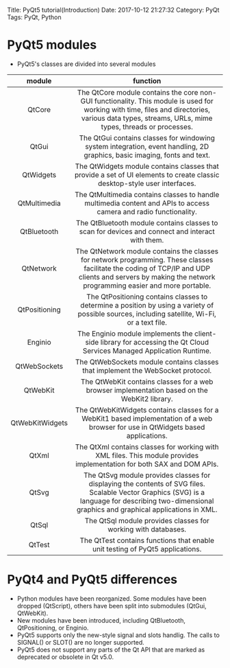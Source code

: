Title: PyQt5 tutorial(Introduction)
Date: 2017-10-12 21:27:32
Category: PyQt
Tags: PyQt, Python

PyQt5 modules
=============

* PyQt5's classes are divided into several modules

| module | function |
| :-: | :-: |
| QtCore | The QtCore module contains the core non-GUI functionality. This module is used for working with time, files and directories, various data types, streams, URLs, mime types, threads or processes. |
| QtGui | The QtGui contains classes for windowing system integration, event handling, 2D graphics, basic imaging, fonts and text. |
| QtWidgets | The QtWidgets module contains classes that provide a set of UI elements to create classic desktop-style user interfaces. |
| QtMultimedia | The QtMultimedia contains classes to handle multimedia content and APIs to access camera and radio functionality. |
| QtBluetooth | The QtBluetooth module contains classes to scan for devices and connect and interact with them.  |
| QtNetwork | The QtNetwork module contains the classes for network programming. These classes facilitate the coding of TCP/IP and UDP clients and servers by making the network programming easier and more portable. |
| QtPositioning | The QtPositioning contains classes to determine a position by using a variety of possible sources, including satellite, Wi-Fi, or a text file. |
| Enginio | The Enginio module implements the client-side library for accessing the Qt Cloud Services Managed Application Runtime. |
| QtWebSockets | The QtWebSockets module contains classes that implement the WebSocket protocol. |
| QtWebKit | The QtWebKit contains classes for a web browser implementation based on the WebKit2 library.  |
| QtWebKitWidgets | The QtWebKitWidgets contains classes for a WebKit1 based implementation of a web browser for use in QtWidgets based applications. |
| QtXml | The QtXml contains classes for working with XML files. This module provides implementation for both SAX and DOM APIs. |
| QtSvg | The QtSvg module provides classes for displaying the contents of SVG files. Scalable Vector Graphics (SVG) is a language for describing two-dimensional graphics and graphical applications in XML. |
| QtSql | The QtSql module provides classes for working with databases. |
| QtTest | The QtTest contains functions that enable unit testing of PyQt5 applications. |

PyQt4 and PyQt5 differences
===========================

* Python modules have been reorganized. Some modules have been dropped (QtScript), others have been split into submodules (QtGui, QtWebKit).
* New modules have been introduced, including QtBluetooth, QtPositioning, or Enginio.
* PyQt5 supports only the new-style signal and slots handlig. The calls to SIGNAL() or SLOT() are no longer supported.
* PyQt5 does not support any parts of the Qt API that are marked as deprecated or obsolete in Qt v5.0.





